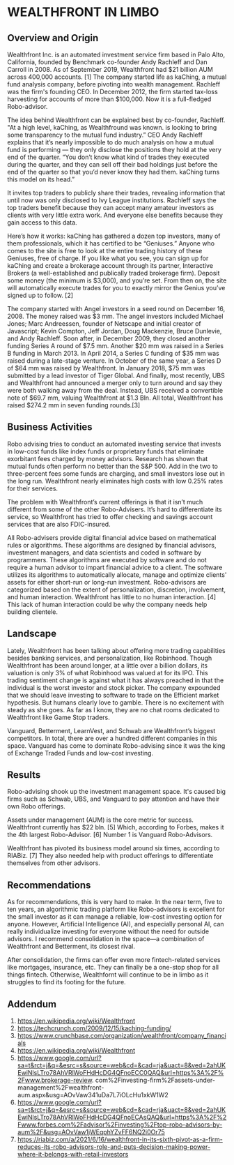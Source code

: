# WEALTHFRONT IN LIMBO

## Overview and Origin

Wealthfront Inc. is an automated investment service firm based in Palo Alto, California, founded by Benchmark co-founder Andy Rachleff and Dan Carroll in 2008. As of September 2019, Wealthfront had $21 billion AUM across 400,000 accounts. [1] The company started life as kaChing, a mutual fund analysis company, before pivoting into wealth management. Rachleff was the firm's founding CEO. In December 2012, the firm started tax-loss harvesting for accounts of more than $100,000. Now it is a full-fledged Robo-advisor.

The idea behind Wealthfront can be explained best by co-founder, Rachleff. "At a high level, kaChing, as Wealthfround was known. is looking to bring some transparency to the mutual fund industry.” CEO Andy Rachleff explains that it’s nearly impossible to do much analysis on how a mutual fund is performing — they only disclose the positions they hold at the very end of the quarter. “You don’t know what kind of trades they executed during the quarter, and they can sell off their bad holdings just before the end of the quarter so that you’d never know they had them. kaChing turns this model on its head.”

It invites top traders to publicly share their trades, revealing information that until now was only disclosed to Ivy League institutions. Rachleff says the top traders benefit because they can accept many amateur investors as clients with very little extra work. And everyone else benefits because they gain access to this data.

Here’s how it works: kaChing has gathered a dozen top investors, many of them professionals, which it has certified to be “Geniuses.” Anyone who comes to the site is free to look at the entire trading history of these Geniuses, free of charge. If you like what you see, you can sign up for kaChing and create a brokerage account through its partner, Interactive Brokers (a well-established and publically traded brokerage firm). Deposit some money (the minimum is $3,000), and you’re set. From then on, the site will automatically execute trades for you to exactly mirror the Genius you’ve signed up to follow. [2]

The company started with Angel investors in a seed round on December 16, 2008. The money raised was $3 mm. The angel investors included Michael Jones; Marc Andreessen, founder of Netscape and initial creator of Javascript; Kevin Compton, Jeff Jordan, Doug Mackenzie, Bruce Dunlevie, and Andy Rachleff. Soon after, in December 2009, they closed another funding Series A round of $7.5 mm. Another $20 mm was raised in a Series B funding in March 2013. In April 2014, a Series C funding of $35 mm was raised during a late-stage venture. In October of the same year, a Series D of $64 mm was raised by Wealthfront. In January 2018, $75 mm was submitted by a lead investor of Tiger Global. And finally, most recently, UBS and Wealthfront had announced a merger only to turn around and say they were both walking away from the deal. Instead, UBS received a convertible note of $69.7 mm, valuing Wealthfront at $1.3 Bln. All total, Wealthfront has raised $274.2 mm in seven funding rounds.[3]

## Business Activities

Robo advising tries to conduct an automated investing service that invests in low-cost funds like index funds or proprietary funds that eliminate exorbitant fees charged by money advisors. Research has shown that mutual funds often perform no better than the S&P 500. Add in the two to three-percent fees some funds are charging, and small investors lose out in the long run. Wealthfront nearly eliminates high costs with low 0.25% rates for their services.

The problem with Wealthfront’s current offerings is that it isn’t much different from some of the other Robo-Advisers. It’s hard to differentiate its service, so Wealthfront has tried to offer checking and savings account services that are also FDIC-insured.

All Robo-advisers provide digital financial advice based on mathematical rules or algorithms. These algorithms are designed by financial advisors, investment managers, and data scientists and coded in software by programmers. These algorithms are executed by software and do not require a human advisor to impart financial advice to a client. The software utilizes its algorithms to automatically allocate, manage and optimize clients' assets for either short-run or long-run investment. Robo-advisors are categorized based on the extent of personalization, discretion, involvement, and human interaction. Wealthfront has little to no human interaction. [4] This lack of human interaction could be why the company needs help building clientele.

## Landscape

Lately, Wealthfront has been talking about offering more trading capabilities besides banking services, and personalization, like Robinhood. Though Wealthfront has been around longer, at a little over a billion dollars, its valuation is only 3% of what Robinhood was valued at for its IPO. This trading sentiment change is against what it has always preached in that the individual is the worst investor and stock picker. The company expounded that we should leave investing to software to trade on the Efficient market hypothesis. But humans clearly love to gamble. There is no excitement with steady as she goes. As far as I know, they are no chat rooms dedicated to Wealthfront like Game Stop traders.

Vanguard, Betterment, LearnVest, and Schwab are Wealthfront’s biggest competitors. In total, there are over a hundred different companies in this space. Vanguard has come to dominate Robo-advising since it was the king of Exchange Traded Funds and low-cost investing.

## Results

Robo-advising shook up the investment management space. It's caused big firms such as Schwab, UBS, and Vanguard to pay attention and have their own Robo offerings.

Assets under management (AUM) is the core metric for success. Wealthfront currently has $22 bln. [5] Which, according to Forbes, makes it the 4th largest Robo-Advisor. [6] Number 1 is Vanguard Robo-Advisors.

Wealthfront has pivoted its business model around six times, according to RIABiz. [7] They also needed help with product offerings to differentiate themselves from other advisors.

## Recommendations

As for recommendations, this is very hard to make. In the near term, five to ten years, an algorithmic trading platform like Robo-advisors is excellent for the small investor as it can manage a reliable, low-cost investing option for anyone. However, Artificial Intelligence (AI), and especially personal AI, can really individualize investing for everyone without the need for outside advisors. I recommend consolidation in the space—a combination of Wealthfront and Betterment, its closest rival.

After consolidation, the firms can offer even more fintech-related services like mortgages, insurance, etc. They can finally be a one-stop shop for all things fintech. Otherwise, Wealthfornt will continue to be in limbo as it struggles to find its footing for the future.

## Addendum

1. https://en.wikipedia.org/wiki/Wealthfront
2. https://techcrunch.com/2009/12/15/kaching-funding/
3. https://www.crunchbase.com/organization/wealthfront/company_financials
4. https://en.wikipedia.org/wiki/Wealthfront
5. https://www.google.com/url?sa=t&rct=j&q=&esrc=s&source=web&cd=&cad=rja&uact=8&ved=2ahUKEwiNlsLTro78AhVRlWoFHdHcDG4QFnoECC0QAQ&url=https%3A%2F%2Fwww.brokerage-review. com%2Finvesting-firm%2Fassets-under-management%2Fwealthfront-aum.aspx&usg=AOvVaw341uDa7L7iOLcHu1xkW1W2
6. https://www.google.com/url?sa=t&rct=j&q=&esrc=s&source=web&cd=&cad=rja&uact=8&ved=2ahUKEwiNlsLTro78AhVRlWoFHdHcDG4QFnoECAsQAQ&url=https%3A%2F%2Fwww.forbes.com%2Fadvisor%2Finvesting%2Ftop-robo-advisors-by-aum%2F&usg=AOvVaw1jWEqphYZvFF6NQ2i0Or75
7. https://riabiz.com/a/2021/6/16/wealthfront-in-its-sixth-pivot-as-a-firm-reduces-its-robo-advisors-role-and-puts-decision-making-power-where-it-belongs-with-retail-investors
